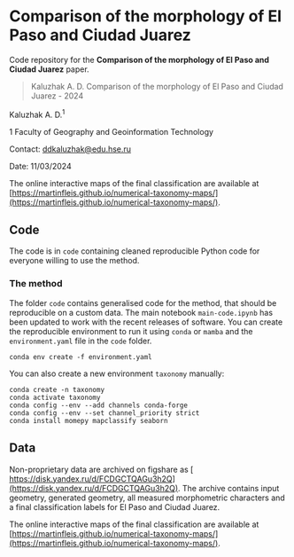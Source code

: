 # Comparison of the morphology of El Paso and Ciudad Juarez
Code repository for the **Comparison of the morphology of El Paso and Ciudad Juarez** paper.

> Kaluzhak A. D. Comparison of the morphology of El Paso and Ciudad Juarez - 2024

Kaluzhak A. D.<sup>1

1 Faculty of Geography and Geoinformation Technology

Contact: ddkaluzhak@edu.hse.ru

Date: 11/03/2024

The online interactive maps of the final classification are available at [https://martinfleis.github.io/numerical-taxonomy-maps/](https://martinfleis.github.io/numerical-taxonomy-maps/).

## Code

The code is in `code` containing cleaned reproducible
Python code for everyone willing to use the method.

### The method
The folder `code` contains generalised code for the method, that should be
reproducible on a custom data. The main notebook `main-code.ipynb` has
been updated to work with the recent releases of software. You can create the
reproducible environment to run it using `conda` or `mamba` and the `environment.yaml`
file in the `code` folder.

```
conda env create -f environment.yaml
```

You can also create a new environment `taxonomy` manually:

```
conda create -n taxonomy
conda activate taxonomy
conda config --env --add channels conda-forge
conda config --env --set channel_priority strict
conda install momepy mapclassify seaborn
```

## Data

Non-proprietary data are archived on figshare as
[ https://disk.yandex.ru/d/FCDGCTQAGu3h2Q](https://disk.yandex.ru/d/FCDGCTQAGu3h2Q). The
archive contains input geometry, generated geometry, all measured morphometric
characters and a final classification labels for El Paso and Ciudad Juarez.

The online interactive maps of the final classification are available at [https://martinfleis.github.io/numerical-taxonomy-maps/](https://martinfleis.github.io/numerical-taxonomy-maps/).

